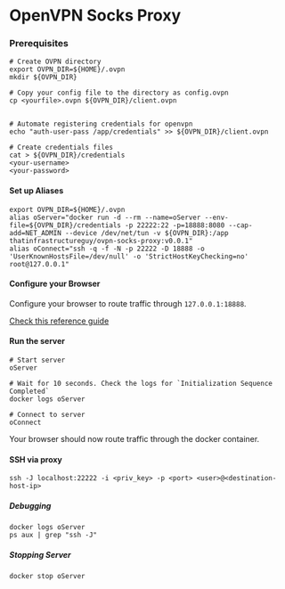 # OpenVPN Socks Proxy


### Prerequisites

```
# Create OVPN directory
export OVPN_DIR=${HOME}/.ovpn
mkdir ${OVPN_DIR} 

# Copy your config file to the directory as config.ovpn
cp <yourfile>.ovpn ${OVPN_DIR}/client.ovpn


# Automate registering credentials for openvpn
echo "auth-user-pass /app/credentials" >> ${OVPN_DIR}/client.ovpn

# Create credentials files
cat > ${OVPN_DIR}/credentials
<your-username>
<your-password>
```

#### Set up Aliases

```
export OVPN_DIR=${HOME}/.ovpn
alias oServer="docker run -d --rm --name=oServer --env-file=${OVPN_DIR}/credentials -p 22222:22 -p=18888:8080 --cap-add=NET_ADMIN --device /dev/net/tun -v ${OVPN_DIR}:/app thatinfrastructureguy/ovpn-socks-proxy:v0.0.1"
alias oConnect="ssh -q -f -N -p 22222 -D 18888 -o 'UserKnownHostsFile=/dev/null' -o 'StrictHostKeyChecking=no' root@127.0.0.1"
```

#### Configure your Browser

Configure your browser to route traffic through `127.0.0.1:18888`. 

[Check this reference guide](https://linuxize.com/post/how-to-setup-ssh-socks-tunnel-for-private-browsing/#configuring-your-browser-to-use-proxy)

#### Run the server

```
# Start server
oServer

# Wait for 10 seconds. Check the logs for `Initialization Sequence Completed`
docker logs oServer

# Connect to server
oConnect
```

Your browser should now route traffic through the docker container.


#### SSH via proxy

```
ssh -J localhost:22222 -i <priv_key> -p <port> <user>@<destination-host-ip>
```

##### Debugging

```
docker logs oServer
ps aux | grep "ssh -J"
```

##### Stopping Server

```
docker stop oServer
```
